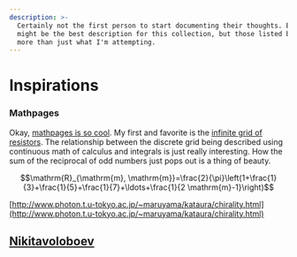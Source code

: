 ```yaml
---
description: >-
  Certainly not the first person to start documenting their thoughts. Exobrains
  might be the best description for this collection, but those listed below has
  more than just what I'm attempting.
---
```


# Inspirations

### Mathpages

Okay, [mathpages is so cool](https://www.mathpages.com/home/). My first and favorite is the [infinite grid of resistors](https://www.mathpages.com/home/kmath668/kmath668.htm). The relationship between the discrete grid being described using continuous math of calculus and integrals is just really interesting. How the sum of the reciprocal of odd numbers just pops out is a thing of beauty. 

 $$\mathrm{R}_{\mathrm{m}, \mathrm{m}}=\frac{2}{\pi}\left(1+\frac{1}{3}+\frac{1}{5}+\frac{1}{7}+\ldots+\frac{1}{2 \mathrm{m}-1}\right)$$ 



[http://www.photon.t.u-tokyo.ac.jp/~maruyama/kataura/chirality.html](http://www.photon.t.u-tokyo.ac.jp/~maruyama/kataura/chirality.html)

## [Nikitavoloboev](https://wiki.nikitavoloboev.xyz/)



